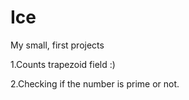 # Ice
My small, first projects


1.Counts trapezoid field :)

2.Checking if the number is prime or not.
